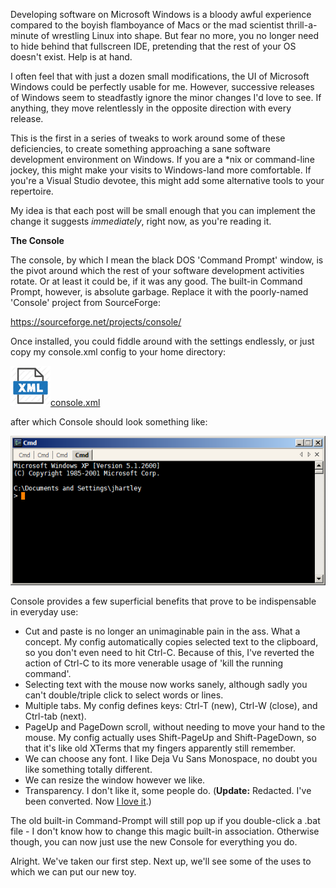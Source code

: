 <!--
.. title: Programming on Windows : Use Console
.. slug: programming-on-windows-use-console
.. date: 2009-10-09 18:18:50-05:00
.. tags: Software,MSWin-dev
.. link: 
.. description: 
.. type: text
-->


Developing software on Microsoft Windows is a bloody awful experience
compared to the boyish flamboyance of Macs or the mad scientist
thrill-a-minute of wrestling Linux into shape. But fear no more, you no
longer need to hide behind that fullscreen IDE, pretending that the rest
of your OS doesn't exist. Help is at hand.

I often feel that with just a dozen small modifications, the UI of
Microsoft Windows could be perfectly usable for me. However, successive
releases of Windows seem to steadfastly ignore the minor changes I'd
love to see. If anything, they move relentlessly in the opposite
direction with every release.

This is the first in a series of tweaks to work around some of these
deficiencies, to create something approaching a sane software
development environment on Windows. If you are a \*nix or command-line
jockey, this might make your visits to Windows-land more comfortable. If
you're a Visual Studio devotee, this might add some alternative tools to
your repertoire.

My idea is that each post will be small enough that you can implement
the change it suggests *immediately*, right now, as you're reading it.

**The Console**

The console, by which I mean the black DOS 'Command Prompt' window, is
the pivot around which the rest of your software development activities
rotate. Or at least it could be, if it was any good. The built-in
Command Prompt, however, is absolute garbage. Replace it with the
poorly-named 'Console' project from SourceForge:

<https://sourceforge.net/projects/console/>

Once installed, you could fiddle around with the settings endlessly, or
just copy my console.xml config to your home directory:

[![console.xml (config for Console)](/files/2009/10/xml-icon.png)console.xml](/files/2009/10/console.xml)

after which Console should look something like:

![Console: It doesn't look like much](/files/2009/10/mswindows-command-prompt.png "mswindows-command-prompt")

Console provides a few superficial benefits that prove to be
indispensable in everyday use:

-   Cut and paste is no longer an unimaginable pain in the ass. What a
    concept. My config automatically copies selected text to the
    clipboard, so you don't even need to hit Ctrl-C. Because of this,
    I've reverted the action of Ctrl-C to its more venerable usage of
    'kill the running command'.
-   Selecting text with the mouse now works sanely, although sadly you
    can't double/triple click to select words or lines.
-   Multiple tabs. My config defines keys: Ctrl-T (new), Ctrl-W (close),
    and Ctrl-tab (next).
-   PageUp and PageDown scroll, without needing to move your hand to the
    mouse. My config actually uses Shift-PageUp and Shift-PageDown, so
    that it's like old XTerms that my fingers apparently still remember.
-   We can choose any font. I like Deja Vu Sans Monospace, no doubt you
    like something totally different.
-   We can resize the window however we like.
-   Transparency. I don't like it, some people do. (**Update:**
    Redacted. I've been converted. Now [I love
    it](http://img177.yfrog.com/i/5cy.jpg/).)

The old built-in Command-Prompt will still pop up if you double-click a
.bat file - I don't know how to change this magic built-in association.
Otherwise though, you can now just use the new Console for everything
you do.

Alright. We've taken our first step. Next up, we'll see some of the uses
to which we can put our new toy.